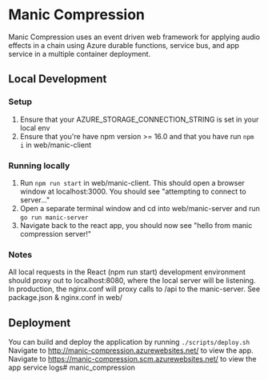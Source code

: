 # Manic Compression
Manic Compression uses an event driven web framework for applying audio effects in a chain using Azure durable functions, service bus, and app service in a multiple container deployment.

## Local Development
### Setup
1. Ensure that your AZURE_STORAGE_CONNECTION_STRING is set in your local env
2. Ensure that you're have npm version >= 16.0 and that you have run `npm i` in web/manic-client

### Running locally
1. Run `npm run start` in web/manic-client. This should open a browser window at localhost:3000. You should see "attempting to connect to server..."
2. Open a separate terminal window and cd into web/manic-server and run `go run manic-server`
3. Navigate back to the react app, you should now see "hello from manic compression server!"

### Notes
All local requests in the React (npm run start) development environment should proxy out to localhost:8080, where the local server will be listening. In production, the nginx.conf will proxy calls to /api to the manic-server. See package.json & nginx.conf in web/

## Deployment
You can build and deploy the application by running `./scripts/deploy.sh`
Navigate to http://manic-compression.azurewebsites.net/ to view the app.
Navigate to https://manic-compression.scm.azurewebsites.net/ to view the app service logs# manic_compression
